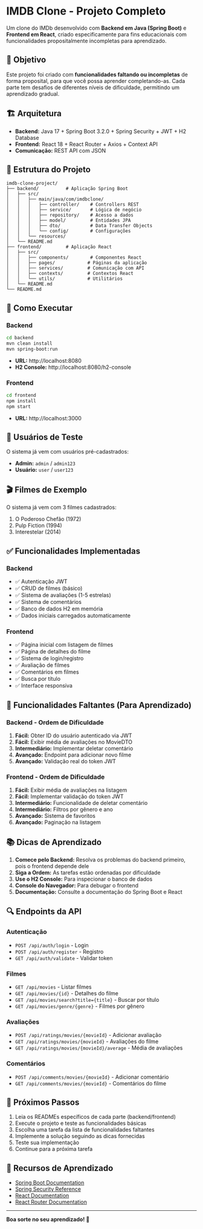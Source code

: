 # IMDB Clone - Projeto Completo

Um clone do IMDb desenvolvido com **Backend em Java (Spring Boot)** e **Frontend em React**, criado especificamente para fins educacionais com funcionalidades propositalmente incompletas para aprendizado.

## 🎯 Objetivo

Este projeto foi criado com **funcionalidades faltando ou incompletas** de forma proposital, para que você possa aprender completando-as. Cada parte tem desafios de diferentes níveis de dificuldade, permitindo um aprendizado gradual.

## 🏗️ Arquitetura

- **Backend:** Java 17 + Spring Boot 3.2.0 + Spring Security + JWT + H2 Database
- **Frontend:** React 18 + React Router + Axios + Context API
- **Comunicação:** REST API com JSON

## 📁 Estrutura do Projeto

```
imdb-clone-project/
├── backend/          # Aplicação Spring Boot
│   ├── src/
│   │   ├── main/java/com/imdbclone/
│   │   │   ├── controller/    # Controllers REST
│   │   │   ├── service/       # Lógica de negócio
│   │   │   ├── repository/    # Acesso a dados
│   │   │   ├── model/         # Entidades JPA
│   │   │   ├── dto/           # Data Transfer Objects
│   │   │   └── config/        # Configurações
│   │   └── resources/
│   └── README.md
├── frontend/         # Aplicação React
│   ├── src/
│   │   ├── components/        # Componentes React
│   │   ├── pages/            # Páginas da aplicação
│   │   ├── services/         # Comunicação com API
│   │   ├── contexts/         # Contextos React
│   │   └── utils/            # Utilitários
│   └── README.md
└── README.md
```

## 🚀 Como Executar

### Backend
```bash
cd backend
mvn clean install
mvn spring-boot:run
```
- **URL:** http://localhost:8080
- **H2 Console:** http://localhost:8080/h2-console

### Frontend
```bash
cd frontend
npm install
npm start
```
- **URL:** http://localhost:3000

## 👥 Usuários de Teste

O sistema já vem com usuários pré-cadastrados:
- **Admin:** `admin` / `admin123`
- **Usuário:** `user` / `user123`

## 🎬 Filmes de Exemplo

O sistema já vem com 3 filmes cadastrados:
1. O Poderoso Chefão (1972)
2. Pulp Fiction (1994)
3. Interestelar (2014)

## ✅ Funcionalidades Implementadas

### Backend
- ✅ Autenticação JWT
- ✅ CRUD de filmes (básico)
- ✅ Sistema de avaliações (1-5 estrelas)
- ✅ Sistema de comentários
- ✅ Banco de dados H2 em memória
- ✅ Dados iniciais carregados automaticamente

### Frontend
- ✅ Página inicial com listagem de filmes
- ✅ Página de detalhes do filme
- ✅ Sistema de login/registro
- ✅ Avaliação de filmes
- ✅ Comentários em filmes
- ✅ Busca por título
- ✅ Interface responsiva

## 🔧 Funcionalidades Faltantes (Para Aprendizado)

### Backend - Ordem de Dificuldade
1. **Fácil:** Obter ID do usuário autenticado via JWT
2. **Fácil:** Exibir média de avaliações no MovieDTO
3. **Intermediário:** Implementar deletar comentário
4. **Avançado:** Endpoint para adicionar novo filme
5. **Avançado:** Validação real do token JWT

### Frontend - Ordem de Dificuldade
1. **Fácil:** Exibir média de avaliações na listagem
2. **Fácil:** Implementar validação do token JWT
3. **Intermediário:** Funcionalidade de deletar comentário
4. **Intermediário:** Filtros por gênero e ano
5. **Avançado:** Sistema de favoritos
6. **Avançado:** Paginação na listagem

## 📚 Dicas de Aprendizado

1. **Comece pelo Backend:** Resolva os problemas do backend primeiro, pois o frontend depende dele
2. **Siga a Ordem:** As tarefas estão ordenadas por dificuldade
3. **Use o H2 Console:** Para inspecionar o banco de dados
4. **Console do Navegador:** Para debugar o frontend
5. **Documentação:** Consulte a documentação do Spring Boot e React

## 🔍 Endpoints da API

### Autenticação
- `POST /api/auth/login` - Login
- `POST /api/auth/register` - Registro
- `GET /api/auth/validate` - Validar token

### Filmes
- `GET /api/movies` - Listar filmes
- `GET /api/movies/{id}` - Detalhes do filme
- `GET /api/movies/search?title={title}` - Buscar por título
- `GET /api/movies/genre/{genre}` - Filmes por gênero

### Avaliações
- `POST /api/ratings/movies/{movieId}` - Adicionar avaliação
- `GET /api/ratings/movies/{movieId}` - Avaliações do filme
- `GET /api/ratings/movies/{movieId}/average` - Média de avaliações

### Comentários
- `POST /api/comments/movies/{movieId}` - Adicionar comentário
- `GET /api/comments/movies/{movieId}` - Comentários do filme

## 🎯 Próximos Passos

1. Leia os READMEs específicos de cada parte (backend/frontend)
2. Execute o projeto e teste as funcionalidades básicas
3. Escolha uma tarefa da lista de funcionalidades faltantes
4. Implemente a solução seguindo as dicas fornecidas
5. Teste sua implementação
6. Continue para a próxima tarefa

## 📖 Recursos de Aprendizado

- [Spring Boot Documentation](https://spring.io/projects/spring-boot)
- [Spring Security Reference](https://docs.spring.io/spring-security/reference/)
- [React Documentation](https://react.dev/)
- [React Router Documentation](https://reactrouter.com/)

---

**Boa sorte no seu aprendizado! 🚀** 